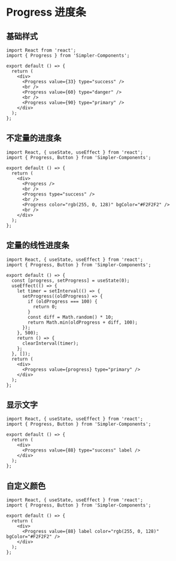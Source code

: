 <!--
 * @Author: 邱彦兮
 * @Date: 2021-12-22 21:29:10
 * @LastEditors: 邱彦兮
 * @LastEditTime: 2021-12-24 15:47:26
 * @FilePath: /Simpler-Components/docs/Progress.md
-->

# Progress 进度条

## 基础样式

```tsx
import React from 'react';
import { Progress } from 'Simpler-Components';

export default () => {
  return (
    <div>
      <Progress value={33} type="success" />
      <br />
      <Progress value={60} type="danger" />
      <br />
      <Progress value={90} type="primary" />
    </div>
  );
};
```

## 不定量的进度条

```tsx
import React, { useState, useEffect } from 'react';
import { Progress, Button } from 'Simpler-Components';

export default () => {
  return (
    <div>
      <Progress />
      <br />
      <Progress type="success" />
      <br />
      <Progress color="rgb(255, 0, 128)" bgColor="#F2F2F2" />
      <br />
    </div>
  );
};
```

## 定量的线性进度条

```tsx
import React, { useState, useEffect } from 'react';
import { Progress, Button } from 'Simpler-Components';

export default () => {
  const [progress, setProgress] = useState(0);
  useEffect(() => {
    let timer = setInterval(() => {
      setProgress((oldProgress) => {
        if (oldProgress === 100) {
          return 0;
        }
        const diff = Math.random() * 10;
        return Math.min(oldProgress + diff, 100);
      });
    }, 500);
    return () => {
      clearInterval(timer);
    };
  }, []);
  return (
    <div>
      <Progress value={progress} type="primary" />
    </div>
  );
};
```

## 显示文字

```tsx
import React, { useState, useEffect } from 'react';
import { Progress, Button } from 'Simpler-Components';

export default () => {
  return (
    <div>
      <Progress value={88} type="success" label />
    </div>
  );
};
```

## 自定义颜色

```tsx
import React, { useState, useEffect } from 'react';
import { Progress, Button } from 'Simpler-Components';

export default () => {
  return (
    <div>
      <Progress value={88} label color="rgb(255, 0, 128)" bgColor="#F2F2F2" />
    </div>
  );
};
```

<API src='src/Progress'></API>
